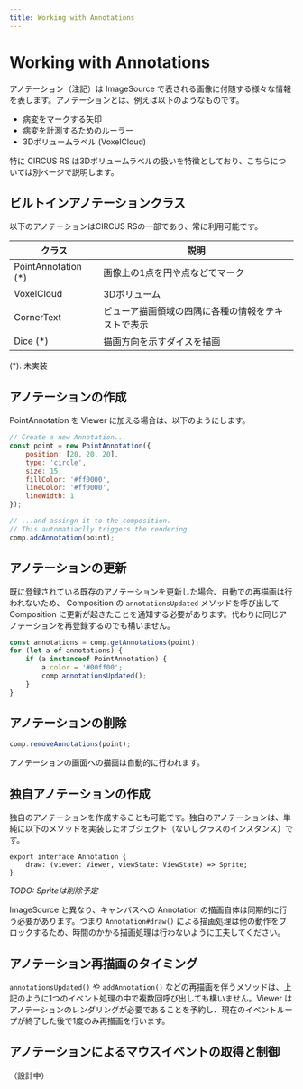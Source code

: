```yaml
---
title: Working with Annotations
---
```


# Working with Annotations

アノテーション（注記）は ImageSource で表される画像に付随する様々な情報を表します。アノテーションとは、例えば以下のようなものです。

- 病変をマークする矢印
- 病変を計測するためのルーラー
- 3Dボリュームラベル (VoxelCloud)

特に CIRCUS RS は3Dボリュームラベルの扱いを特徴としており、こちらについては別ページで説明します。

## ビルトインアノテーションクラス

以下のアノテーションはCIRCUS RSの一部であり、常に利用可能です。

| クラス | 説明 |
|-|-|
| PointAnnotation (\*) | 画像上の1点を円や点などでマーク |
| VoxelCloud | 3Dボリューム |
| CornerText | ビューア描画領域の四隅に各種の情報をテキストで表示 |
| Dice (\*) | 描画方向を示すダイスを描画 |

(\*): 未実装

## アノテーションの作成

PointAnnotation を Viewer に加える場合は、以下のようにします。

```js
// Create a new Annotation...
const point = new PointAnnotation({
	position: [20, 20, 20],
	type: 'circle',
	size: 15,
	fillColor: '#ff0000',
	lineColor: '#ff0000',
	lineWidth: 1
});

// ...and assingn it to the composition.
// This automatiaclly triggers the rendering.
comp.addAnnotation(point);
```

## アノテーションの更新

既に登録されている既存のアノテーションを更新した場合、自動での再描画は行われないため、 Composition の `annotationsUpdated` メソッドを呼び出して Composition に更新が起きたことを通知する必要があります。代わりに同じアノテーションを再登録するのでも構いません。

```js
const annotations = comp.getAnnotations(point);
for (let a of annotations) {
	if (a instanceof PointAnnotation) {
		a.color = '#00ff00';
		comp.annotationsUpdated();
	}
}
```

## アノテーションの削除

```js
comp.removeAnnotations(point);
```

アノテーションの画面への描画は自動的に行われます。

## 独自アノテーションの作成

独自のアノテーションを作成することも可能です。独自のアノテーションは、単純に以下のメソッドを実装したオブジェクト（ないしクラスのインスタンス）です。

```
export interface Annotation {
	draw: (viewer: Viewer, viewState: ViewState) => Sprite;
}
```

*TODO: Spriteは削除予定*

ImageSource と異なり、キャンバスへの Annotation の描画自体は同期的に行う必要があります。つまり `Annotation#draw()` による描画処理は他の動作をブロックするため、時間のかかる描画処理は行わないように工夫してください。

## アノテーション再描画のタイミング

`annotationsUpdated()` や `addAnnotation()` などの再描画を伴うメソッドは、上記のように1つのイベント処理の中で複数回呼び出しても構いません。Viewer はアノテーションのレンダリングが必要であることを予約し、現在のイベントループが終了した後で1度のみ再描画を行います。

## アノテーションによるマウスイベントの取得と制御

（設計中）
